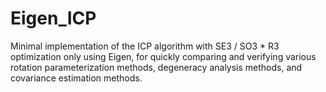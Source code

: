 # Eigen_ICP
Minimal implementation of the ICP algorithm with SE3 / SO3 * R3 optimization only using Eigen, for quickly comparing and verifying various rotation parameterization methods, degeneracy analysis methods, and covariance estimation methods.

